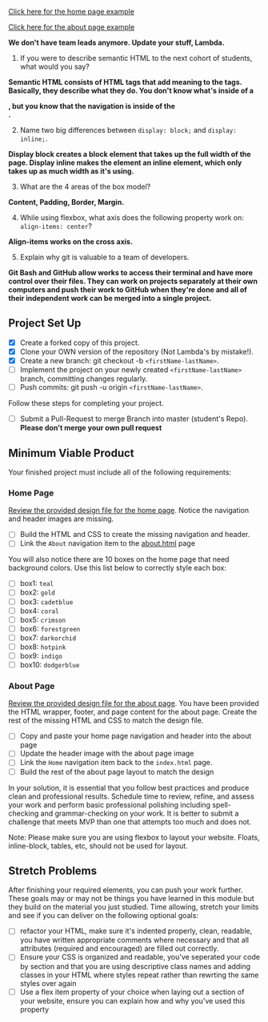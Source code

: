 <!-- # Sprint Challenge: User Interface and Git - Multi-Page Website -->

<!-- This challenge allows you to practice the concepts and techniques learned over the past week and apply them in a concrete project. This Sprint explored User Interface and Git. During this Sprint, you studied Semantic HTML, CSS Fundamentals, CSS Flexbox Module, and Git. In your challenge this week, you will demonstrate proficiency by creating a multi page website that has some missing HTML elements as well as CSS specificity problems that need to be solved.  You will also create an additional web page that will be linked to from a navigation you will build. -->

<!-- ## Instructions -->

<!-- **Read these instructions carefully. Understand exactly what is expected _before_ starting this Sprint Challenge.** -->

<!-- This is an individual assessment. All work must be your own. Your challenge score is a measure of your ability to work independently using the material covered through this sprint. You need to demonstrate proficiency in the concepts and objectives introduced and practiced in preceding days. -->

<!-- You are not allowed to collaborate during the Sprint Challenge. Your work reflects your proficiency in user interface and your command of the concepts and techniques in semantic HTML, CSS fundamentals, CSS flexbox module, and git. -->

<!-- You have three hours to complete this challenge. Plan your time accordingly. -->

<!-- ## Commits -->

<!-- Commit your code regularly and meaningfully. This helps both you (in case you ever need to return to old code for any number of reasons) -->

<!-- ## Description -->

<!-- In this challenge, you build a missing header (navigation and image) on the home page, update some CSS styling on the home page, and create an additional page (About) which will link from the navigation you created. -->

<!-- In meeting the minimum viable product (MVP) specifications listed below, your web page should look like the solution screen shots of the home and about pages (found in the design-files folder): -->

[Click here for the home page example](https://tk-assets.lambdaschool.com/39a49225-8ac9-43da-aa90-514fd60ae99a_sprint-challenge-ui-home-example.png)

[Click here for the about page example](https://tk-assets.lambdaschool.com/ede1bb1a-63ff-4801-8c02-3efa2f603190_sprint-challenge-ui-about-example.png)

<!-- ## Self-Study Questions -->

<!-- Demonstrate your understanding of this week's concepts by answering the following free-form questions. -->

<!-- Edit this document to include your answers after each question. Make sure to leave a blank line above and below your answer so it is clear and easy to read by your Team Lead -->

**We don't have team leads anymore. Update your stuff, Lambda.**

1. If you were to describe semantic HTML to the next cohort of students, what would you say?

**Semantic HTML consists of HTML tags that add meaning to the tags. Basically, they describe what they do. You don't know what's inside of a <div>, but you know that the navigation is inside of the <nav>.**

2. Name two big differences between ```display: block;``` and ```display: inline;```.

**Display block creates a block element that takes up the full width of the page. Display inline makes the element an inline element, which only takes up as much width as it's using.**

3. What are the 4 areas of the box model?

**Content, Padding, Border, Margin.**

4. While using flexbox, what axis does the following property work on: ```align-items: center```?

**Align-items works on the cross axis.**

5. Explain why git is valuable to a team of developers.

**Git Bash and GitHub allow works to access their terminal and have more control over their files. They can work on projects separately at their own computers and push their work to GitHub when they're done and all of their independent work can be merged into a single project.**

<!-- You are expected to be able to answer all these questions. Your responses contribute to your Sprint Challenge grade. Skipping this section *will* prevent you from passing this challenge. -->

## Project Set Up

- [X] Create a forked copy of this project.
- [X] Clone your OWN version of the repository (Not Lambda's by mistake!).
- [X] Create a new branch: git checkout -b `<firstName-lastName>`.
- [ ] Implement the project on your newly created `<firstName-lastName>` branch, committing changes regularly.
- [ ] Push commits: git push -u origin `<firstName-lastName>`.
 
Follow these steps for completing your project.

- [ ] Submit a Pull-Request to merge <firstName-lastName> Branch into master (student's  Repo). **Please don't merge your own pull request**



## Minimum Viable Product

Your finished project must include all of the following requirements:

### Home Page

[Review the provided design file for the home page](design-files/home.png).  Notice the navigation and header images are missing.

* [ ] Build the HTML and CSS to create the missing navigation and header.
* [ ] Link the `About` navigation item to the [about.html](about.html) page

You will also notice there are 10 boxes on the home page that need background colors.  Use this list below to correctly style each box:

* [ ] box1: `teal`
* [ ] box2: `gold`
* [ ] box3: `cadetblue`
* [ ] box4: `coral`
* [ ] box5: `crimson`
* [ ] box6: `forestgreen`
* [ ] box7: `darkorchid`
* [ ] box8: `hotpink`
* [ ] box9: `indigo`
* [ ] box10: `dodgerblue`

### About Page

[Review the provided design file for the about page](design-files/about.png). You have been provided the HTML wrapper, footer, and page content for the about page. Create the rest of the missing HTML and CSS to match the design file.

* [ ] Copy and paste your home page navigation and header into the about page
* [ ] Update the header image with the about page image
* [ ] Link the `Home` navigation item back to the `index.html` page.
* [ ] Build the rest of the about page layout to match the design

In your solution, it is essential that you follow best practices and produce clean and professional results. Schedule time to review, refine, and assess your work and perform basic professional polishing including spell-checking and grammar-checking on your work. It is better to submit a challenge that meets MVP than one that attempts too much and does not.

Note: Please make sure you are using flexbox to layout your website. Floats, inline-block, tables, etc, should not be used for layout. 

## Stretch Problems

After finishing your required elements, you can push your work further. These goals may or may not be things you have learned in this module but they build on the material you just studied. Time allowing, stretch your limits and see if you can deliver on the following optional goals:

* [ ] refactor your HTML, make sure it's indented properly, clean, readable, you have written appropriate comments where necessary and that all attributes (required and encouraged) are filled out correctly.  
* [ ] Ensure your CSS is organized and readable, you've seperated your code by section and that you are using descriptive class names and adding classes in your HTML where styles repeat rather than rewrting the same styles over again
* [ ] Use a flex item property of your choice when laying out a section of your website, ensure you can explain how and why you've used this property 
